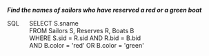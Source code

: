 __*Find the names of sailors who have reserved a red or a green boat*__  

SQL&nbsp;&nbsp;&nbsp;&nbsp;&nbsp;&nbsp;SELECT S.sname  
&nbsp;&nbsp;&nbsp;&nbsp;&nbsp;&nbsp;&nbsp;&nbsp;&nbsp;&nbsp;&nbsp;&nbsp;&nbsp;FROM Sailors S, Reserves R, Boats B  
&nbsp;&nbsp;&nbsp;&nbsp;&nbsp;&nbsp;&nbsp;&nbsp;&nbsp;&nbsp;&nbsp;&nbsp;&nbsp;WHERE S.sid = R.sid AND R.bid = B.bid  
&nbsp;&nbsp;&nbsp;&nbsp;&nbsp;&nbsp;&nbsp;&nbsp;&nbsp;&nbsp;&nbsp;&nbsp;&nbsp;AND B.color = 'red' OR B.color = 'green'    
